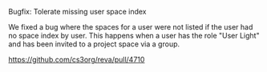 Bugfix: Tolerate missing user space index

We fixed a bug where the spaces for a user were not listed if the user had no space index by user. This happens when a user has the role "User Light" and has been invited to a project space via a group.

https://github.com/cs3org/reva/pull/4710
